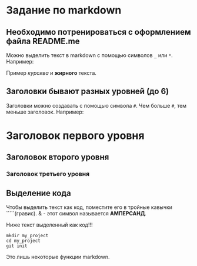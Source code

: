 # Задание по markdown

## Необходимо потренироваться с оформлением файла README.me

Можно выделить текст в markdown с помощью символов `_` или `*`. Например:

Пример _курсива_ и **жирного** текста.

## Заголовки бывают разных уровней (до 6)

Заголовки можно создавать с помощью символа `#`. Чем больше `#`, тем меньше заголовок. Например:

# Заголовок первого уровня
## Заголовок второго уровня
### Заголовок третьего уровня

## Выделение кода

Чтобы выделить текст как код, поместите его в тройные кавычки `````(гравис). 
& - этот символ называется **АМПЕРСАНД**.

Ниже текст выделенный как код!!!

```
mkdir my_project
cd my_project
git init
```
Это лишь некоторые функции markdown. 